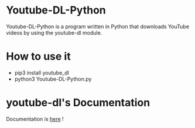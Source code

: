 # Youtube-DL-Python

Youtube-DL-Python is a program written in Python that downloads YouTube videos by using the youtube-dl module.

# How to use it

- pip3 install youtube_dl
- python3 Youtube-DL-Python.py

# youtube-dl's Documentation

Documentation is [here](https://github.com/ytdl-org/youtube-dl/blob/master/README.md#embedding-youtube-dl) ! 

